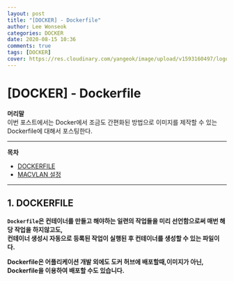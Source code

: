 ```yaml
---
layout: post
title: "[DOCKER] - Dockerfile"
author: Lee Wonseok
categories: DOCKER
date: 2020-08-15 10:36
comments: true
tags: [DOCKER]
cover: https://res.cloudinary.com/yangeok/image/upload/v1593160497/logo/posts/iot-protocol.jpg
---
```



# [DOCKER]  - Dockerfile

**머리말**  
 이번 포스트에서는 Docker에서 조금도 간편화된 방법으로 이미지를 제작할 수 있는  
 Dockerfile에 대해서 포스팅한다.


---

**목차**
- [DOCKERFILE](#a1)
- [MACVLAN 설정](#a2)



---

## 1. DOCKERFILE <a name="a1"></a>  

**``Dockerfile``은 컨테이너를 만들고 해야하는 일련의 작업들을 미리 선언함으로써 매번 해당 작업을 하지않고도,  
컨테이너 생성시 자동으로 등록된 작업이 실행된 후 컨테이너를 생성할 수 있는 파일이다.**

**Dockerfile은 어플리케이션 개발 외에도 도커 허브에 배포할때,이미지가 아닌, Dockerfile을 이용하여 배포할 수도 있습니다.**

